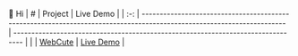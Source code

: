 👋 Hi
|  #  | Project                                                                                                                | Live Demo                                                                        |
| :-: | ---------------------------------------------------------------------------------------------------------------------- | -------------------------------------------------------------------------------- |
|   | [WebCute](https://github.com/HoangPhanThuyDuong/WebCute)                               | [Live Demo](https://hoangphanthuyduong.github.io/WebCute/)               |
